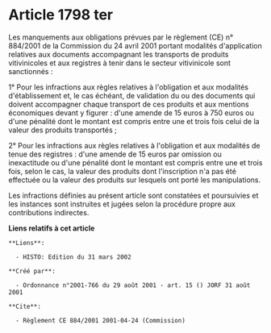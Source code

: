 # Article 1798 ter

Les manquements aux obligations prévues par le règlement (CE) n° 884/2001 de la Commission du 24 avril 2001 portant modalités
d'application relatives aux documents accompagnant les transports de produits vitivinicoles et aux registres à tenir dans le
secteur vitivinicole sont sanctionnés :

1° Pour les infractions aux règles relatives à l'obligation et aux modalités d'établissement et, le cas échéant, de
validation du ou des documents qui doivent accompagner chaque transport de ces produits et aux mentions économiques devant y
figurer : d'une amende de 15 euros à 750 euros ou d'une pénalité dont le montant est compris entre une et trois fois celui de
la valeur des produits transportés ;

2° Pour les infractions aux règles relatives à l'obligation et aux modalités de tenue des registres : d'une amende de 15
euros par omission ou inexactitude ou d'une pénalité dont le montant est compris entre une et trois fois, selon le cas, la
valeur des produits dont l'inscription n'a pas été effectuée ou la valeur des produits sur lesquels ont porté les
manipulations.

Les infractions définies au présent article sont constatées et poursuivies et les instances sont instruites et jugées selon
la procédure propre aux contributions indirectes.

**Liens relatifs à cet article**

	**Liens**:

	  - HISTO: Edition du 31 mars 2002

	**Créé par**:

	  - Ordonnance n°2001-766 du 29 août 2001 - art. 15 () JORF 31 août 2001

	**Cite**:

	  - Règlement CE 884/2001 2001-04-24 (Commission)
